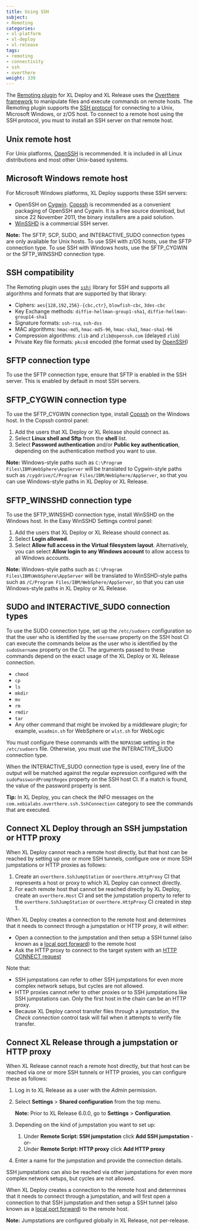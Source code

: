 ```yaml
---
title: Using SSH
subject:
- Remoting
categories:
- xl-platform
- xl-deploy
- xl-release
tags:
- remoting
- connectivity
- ssh
- overthere
weight: 339
---
```


The [Remoting plugin](/xl-platform/concept/remoting-plugin.html) for XL Deploy and XL Release uses the [Overthere framework](https://github.com/xebialabs/overthere) to manipulate files and execute commands on remote hosts. The Remoting plugin supports the [SSH protocol](http://en.wikipedia.org/wiki/Secure_Shell) for connecting to a Unix, Microsoft Windows, or z/OS host. To connect to a remote host using the SSH protocol, you must to install an SSH server on that remote host.

## Unix remote host

For Unix platforms, [OpenSSH](http://www.openssh.com/) is recommended. It is included in all Linux distributions and most other Unix-based systems.

## Microsoft Windows remote host

For Microsoft Windows platforms, XL Deploy supports these SSH servers:

* OpenSSH on [Cygwin](http://www.cygwin.com/). [Copssh](http://www.itefix.no/i2/copssh) is recommended as a convenient packaging of OpenSSH and Cygwin. It is a free source download, but since 22 November 2011, the binary installers are a paid solution.
* [WinSSHD](http://www.bitvise.com/winsshd) is a commercial SSH server.

**Note:** The SFTP, SCP, SUDO, and INTERACTIVE_SUDO connection types are only available for Unix hosts. To use SSH with z/OS hosts, use the SFTP connection type. To use SSH with Windows hosts, use the SFTP_CYGWIN or the SFTP_WINSSHD connection type.

## SSH compatibility

The Remoting plugin uses the [`sshj`](https://github.com/shikhar/sshj) library for SSH and supports all algorithms and formats that are supported by that library:

* Ciphers: `aes{128,192,256}-{cbc,ctr}`, `blowfish-cbc`, `3des-cbc`
* Key Exchange methods: `diffie-hellman-group1-sha1`, `diffie-hellman-group14-sha1`
* Signature formats: `ssh-rsa`, `ssh-dss`
* MAC algorithms: `hmac-md5`, `hmac-md5-96`, `hmac-sha1`, `hmac-sha1-96`
* Compression algorithms: `zlib` and `zlib@openssh.com` (delayed `zlib`)
* Private Key file formats: `pkcs8` encoded (the format used by [OpenSSH](http://www.openssh.com/))

## SFTP connection type

To use the SFTP connection type, ensure that SFTP is enabled in the SSH server. This is enabled by default in most SSH servers.

## SFTP_CYGWIN connection type

To use the SFTP_CYGWIN connection type, install [Copssh](http://www.itefix.no/i2/copssh) on the Windows host. In the Copssh control panel:

1. Add the users that XL Deploy or XL Release should connect as.
1. Select **Linux shell and Sftp** from the **shell** list.
1. Select **Password authentication** and/or **Public key authentication**, depending on the authentication method you want to use.

**Note:** Windows-style paths such as `C:\Program Files\IBM\WebSphere\AppServer` will be translated to Cygwin-style paths such as `/cygdrive/C/Program Files/IBM/WebSphere/AppServer`, so that you can use Windows-style paths in XL Deploy or XL Release.

## SFTP_WINSSHD connection type

To use the SFTP_WINSSHD connection type, install WinSSHD on the Windows host. In the Easy WinSSHD Settings control panel:

1. Add the users that XL Deploy or XL Release should connect as.
1. Select **Login allowed**.
1. Select **Allow full access in the Virtual filesystem layout**. Alternatively, you can select **Allow login to any Windows account** to allow access to all Windows accounts.

**Note:** Windows-style paths such as `C:\Program Files\IBM\WebSphere\AppServer` will be translated to WinSSHD-style paths such as `/C/Program Files/IBM/WebSphere/AppServer`, so that you can use Windows-style paths in XL Deploy or XL Release.

## SUDO and INTERACTIVE_SUDO connection types

To use the SUDO connection type, set up the `/etc/sudoers` configuration so that the user who is identified by the `username` property on the SSH host CI can execute the commands below as the user who is identified by the `sudoUsername` property on the CI. The arguments passed to these commands depend on the exact usage of the XL Deploy or XL Release connection.

* `chmod`
* `cp`
* `ls`
* `mkdir`
* `mv`
* `rm`
* `rmdir`
* `tar`
* Any other command that might be invoked by a middleware plugin; for example, `wsadmin.sh` for WebSphere or `wlst.sh` for WebLogic

You must configure these commands with the `NOPASSWD` setting in the `/etc/sudoers` file. Otherwise, you must use the INTERACTIVE_SUDO connection type.

When the INTERACTIVE_SUDO connection type is used, every line of the output will be matched against the regular expression configured with the `sudoPasswordPromptRegex` property on the SSH host CI. If a match is found, the value of the password property is sent.

**Tip:** In XL Deploy, you can check the INFO messages on the `com.xebialabs.overthere.ssh.SshConnection` category to see the commands that are executed.

## Connect XL Deploy through an SSH jumpstation or HTTP proxy

When XL Deploy cannot reach a remote host directly, but that host can be reached by setting up one or more SSH tunnels, configure one or more SSH jumpstations or HTTP proxies as follows:

1. Create an `overthere.SshJumpStation` or `overthere.HttpProxy` CI that represents a host or proxy to which XL Deploy can connect directly.
1. For each remote host that cannot be reached directly by XL Deploy, create an `overthere.Host` CI and set the jumpstation property to refer to the `overthere.SshJumpStation` or `overthere.HttpProxy` CI created in step 1.

When XL Deploy creates a connection to the remote host and determines that it needs to connect through a jumpstation or HTTP proxy, it will either:

* Open a connection to the jumpstation and then setup a SSH tunnel (also known as a [local port forward](https://en.wikipedia.org/wiki/Port_forwarding#Local_port_forwarding)) to the remote host
* Ask the HTTP proxy to connect to the target system with an [HTTP CONNECT request](https://en.wikipedia.org/wiki/HTTP_tunnel#HTTP_CONNECT_tunneling)

Note that:

* SSH jumpstations can refer to other SSH jumpstations for even more complex network setups, but cycles are not allowed.
* HTTP proxies cannot refer to other proxies or to SSH jumpstations like SSH jumpstations can. Only the first host in the chain can be an HTTP proxy.
* Because XL Deploy cannot transfer files through a jumpstation, the *Check connection* control task will fail when it attempts to verify file transfer.

## Connect XL Release through a jumpstation or HTTP proxy

When XL Release cannot reach a remote host directly, but that host can be reached via one or more SSH tunnels or HTTP proxies, you can configure these as follows:

1. Log in to XL Release as a user with the *Admin* permission.
1. Select **Settings** > **Shared configuration** from the top menu.

    **Note:** Prior to XL Release 6.0.0, go to **Settings** > **Configuration**.

1. Depending on the kind of jumpstation you want to set up:
    1. Under **Remote Script: SSH jumpstation** click **Add SSH jumpstation** -or-
    1. Under **Remote Script: HTTP proxy** click **Add HTTP proxy**
1. Enter a name for the jumpstation and provide the connection details.

SSH jumpstations can also be reached via other jumpstations for even more complex network setups, but cycles are not allowed.

When XL Deploy creates a connection to the remote host and determines that it needs to connect through a jumpstation, and will first open a connection to that SSH jumpstation and then setup a SSH tunnel (also known as a [local port forward](https://en.wikipedia.org/wiki/Port_forwarding#Local_port_forwarding)) to the remote host.

**Note:** Jumpstations are configured globally in XL Release, not per-release.
